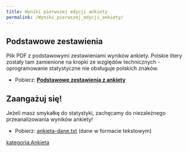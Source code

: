 ```yaml
---
title: Wyniki pierwszej edycji ankiety
permalink: /Wyniki_pierwszej_edycji_ankiety/
---
```


Podstawowe zestawienia
----------------------

Plik PDF z podstawowymi zestawieniami wyników ankiety. Polskie litery zostały tam zamienione na kropki ze względów technicznych - oprogramowanie statystyczne nie obsługuje polskich znaków.

-   Pobierz: **[Podstawowe zestawienia z ankiety](/Media:ankieta-1-1.pdf "wikilink")**

Zaangażuj się!
--------------

Jeżeli masz smykałkę do statystyki, zachęcamy do niezależnego przeanalizowania wyników ankiety!

-   Pobierz: [ankieta-dane.txt](/Media:ankieta-dane.txt "wikilink") (dane w formacie tekstowym)

[kategoria:Ankieta](/kategoria:Ankieta "wikilink")